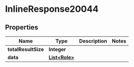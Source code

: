 

# InlineResponse20044

## Properties

Name | Type | Description | Notes
------------ | ------------- | ------------- | -------------
**totalResultSize** | **Integer** |  | 
**data** | [**List&lt;Role&gt;**](Role.md) |  | 



